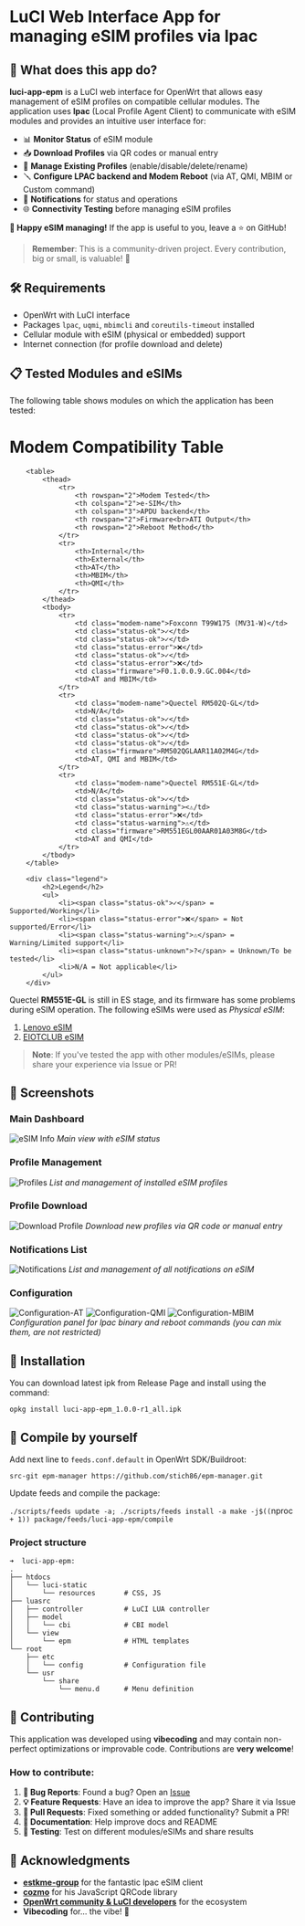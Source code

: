 # LuCI Web Interface App for managing eSIM profiles via lpac

## 🎯 **What does this app do?**

**luci-app-epm** is a LuCI web interface for OpenWrt that allows easy management of eSIM profiles on compatible cellular modules. The application uses **lpac** (Local Profile Agent Client) to communicate with eSIM modules and provides an intuitive user interface for:

- 📊 **Monitor Status** of eSIM module
- 📥 **Download Profiles** via QR codes or manual entry  
- 🔄 **Manage Existing Profiles** (enable/disable/delete/rename)
- 🪛 **Configure LPAC backend and Modem Reboot** (via AT, QMI, MBIM or Custom command)
- 🔔 **Notifications** for status and operations
- 🌐 **Connectivity Testing** before managing eSIM profiles

**🚀 Happy eSIM managing!** If the app is useful to you, leave a ⭐ on GitHub!
> **Remember**: This is a community-driven project. Every contribution, big or small, is valuable! 💝

## 🛠️ **Requirements**

- OpenWrt with LuCI interface
- Packages `lpac`, `uqmi`, `mbimcli` and `coreutils-timeout` installed
- Cellular module with eSIM (physical or embedded) support
- Internet connection (for profile download and delete)

## 📋 **Tested Modules and eSIMs**

The following table shows modules on which the application has been tested:

# Modem Compatibility Table

        <table>
            <thead>
                <tr>
                    <th rowspan="2">Modem Tested</th>
                    <th colspan="2">e-SIM</th>
                    <th colspan="3">APDU backend</th>
                    <th rowspan="2">Firmware<br>ATI Output</th>
                    <th rowspan="2">Reboot Method</th>
                </tr>
                <tr>
                    <th>Internal</th>
                    <th>External</th>
                    <th>AT</th>
                    <th>MBIM</th>
                    <th>QMI</th>
                </tr>
            </thead>
            <tbody>
                <tr>
                    <td class="modem-name">Foxconn T99W175 (MV31-W)</td>
                    <td class="status-ok">✓</td>
                    <td class="status-ok">✓</td>
                    <td class="status-error">❌</td>
                    <td class="status-ok">✓</td>
                    <td class="status-error">❌</td>
                    <td class="firmware">F0.1.0.0.9.GC.004</td>
                    <td>AT and MBIM</td>
                </tr>
                <tr>
                    <td class="modem-name">Quectel RM502Q-GL</td>
                    <td>N/A</td>
                    <td class="status-ok">✓</td>
                    <td class="status-ok">✓</td>
                    <td class="status-ok">✓</td>
                    <td class="status-ok">✓</td>
                    <td class="firmware">RM502QGLAAR11A02M4G</td>
                    <td>AT, QMI and MBIM</td>
                </tr>
                <tr>
                    <td class="modem-name">Quectel RM551E-GL</td>
                    <td>N/A</td>
                    <td class="status-ok">✓</td>
                    <td class="status-warning"><⚠️/td>
                    <td class="status-error">❌</td>
                    <td class="status-warning">⚠️</td>
                    <td class="firmware">RM551EGL00AAR01A03M8G</td>
                    <td>AT and QMI</td>
                </tr>
            </tbody>
        </table>
        
        <div class="legend">
            <h2>Legend</h2>
            <ul>
                <li><span class="status-ok">✓</span> = Supported/Working</li>
                <li><span class="status-error">❌</span> = Not supported/Error</li>
                <li><span class="status-warning">⚠️</span> = Warning/Limited support</li>
                <li><span class="status-unknown">?</span> = Unknown/To be tested</li>
                <li>N/A = Not applicable</li>
            </ul>
        </div>

Quectel **RM551E-GL** is still in ES stage, and its firmware has some problems during eSIM operation.
The following eSIMs were used as *Physical eSIM*:

1. [Lenovo eSIM](https://www.lenovo.com/it/it/p/accessories-and-software/mobile-broadband/4g-lte/4xc1l91362?srsltid=AfmBOop-6ZZktt9NIWFjj99BT6kyo4igJQ5mnAFZWyVHKY5bqYa6glcE)
2. [EIOTCLUB eSIM](https://www.eiotclub.com/products/physical-esim-card)

> **Note**: If you've tested the app with other modules/eSIMs, please share your experience via Issue or PR!

## 📸 **Screenshots**

### Main Dashboard
![eSIM Info](asset/epm-esim-info.png)
*Main view with eSIM status*

### Profile Management
![Profiles](asset/epm-esim-profiles.png)
*List and management of installed eSIM profiles*

### Profile Download
![Download Profile](asset/epm-esim-downloads.png)
*Download new profiles via QR code or manual entry*

### Notifications List
![Notifications](asset/epm-esim-notifications.png)
*List and management of all notifications on eSIM*

### Configuration
![Configuration-AT](asset/epm-config-at.png)
![Configuration-QMI](asset/epm-config-qmi.png)
![Configuration-MBIM](asset/epm-config-mbim.png)
*Configuration panel for lpac binary and reboot commands (you can mix them, are not restricted)*

## 🚀 **Installation**

You can download latest ipk from Release Page and install using the command:

`opkg install luci-app-epm_1.0.0-r1_all.ipk`


## 🎨 **Compile by yourself**

Add next line to `feeds.conf.default` in OpenWrt SDK/Buildroot:

`src-git epm-manager https://github.com/stich86/epm-manager.git`

Update feeds and compile the package:

`./scripts/feeds update -a; ./scripts/feeds install -a
make -j$((`nproc` + 1)) package/feeds/luci-app-epm/compile`


### Project structure

```
➜  luci-app-epm:
.
├── htdocs
│   └── luci-static
│       └── resources		# CSS, JS
├── luasrc
│   ├── controller		    # LuCI LUA controller
│   ├── model
│   │   └── cbi         	# CBI model
│   └── view
│       └── epm 		    # HTML templates
└── root
    ├── etc
    │   └── config 		    # Configuration file
    └── usr
        └── share
            └── menu.d  	# Menu definition

```

## 🤝 **Contributing**

This application was developed using **vibecoding** and may contain non-perfect optimizations or improvable code.
Contributions are **very welcome**! 
 

### How to contribute:

1. **🐛 Bug Reports**: Found a bug? Open an [Issue](https://github.com/stich86/luci-app-epm/issues)
2. **💡 Feature Requests**: Have an idea to improve the app? Share it via Issue
3. **🔧 Pull Requests**: Fixed something or added functionality? Submit a PR!
4. **📝 Documentation**: Help improve docs and README
5. **🧪 Testing**: Test on different modules/eSIMs and share results



## 🙏 **Acknowledgments**

- **[estkme-group](https://github.com/estkme-group/lpac)** for the fantastic lpac eSIM client
- **[cozmo](https://github.com/cozmo/jsQR)** for his JavaScript QRCode library 
- **[OpenWrt community & LuCI developers](https://openwrt.org/)** for the ecosystem 
- **Vibecoding** for... the vibe! 🎵